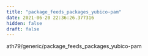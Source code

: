 ```yaml
---
title: "package_feeds_packages_yubico-pam"
date: 2021-06-20 22:36:26.377316
hidden: false
draft: false
---
```


ath79/generic/package_feeds_packages_yubico-pam

